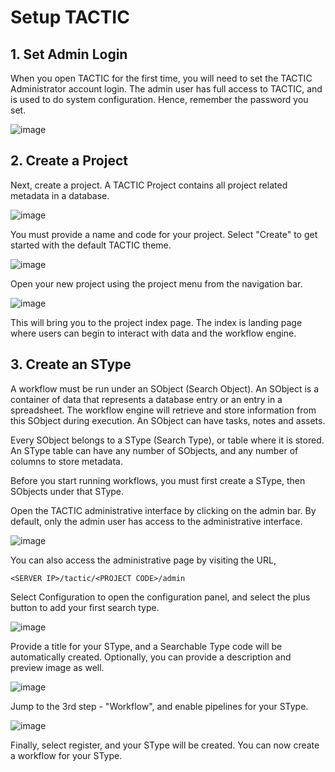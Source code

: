 
# Setup TACTIC

## 1. Set Admin Login

When you open TACTIC for the first time, you will need to set the TACTIC Administrator account login.
The admin user has full access to TACTIC, and is used to do system configuration.
Hence, remember the password you set.


![image](media/quick-start-fresh-login.PNG)


## 2. Create a Project
Next, create a project. A TACTIC Project contains all project related metadata in a database.


![image](media/quick-start-create-project.PNG)

You must provide a name and code for your project. Select "Create" to get started with the default 
TACTIC theme.

![image](media/quick-start-create-project-1.gif)

Open your new project using the project menu from the navigation bar. 

![image](media/quick-start-create-project-2.gif)

This will bring you to the project index page. The index is landing page where users can begin to interact with data
and the workflow engine.

## 3. Create an SType

A workflow must be run under an SObject (Search Object). An SObject is a container of data that represents a database entry or an entry in a spreadsheet.
The workflow engine will retrieve and store information from this SObject during execution. An SObject can have tasks, notes and assets.

Every SObject belongs to a SType (Search Type), or table where it is stored. An SType table can have any number of SObjects, and any number of columns to 
store metadata.

Before you start running workflows, you must first create a SType, then SObjects under that SType.

Open the TACTIC administrative interface by clicking on the admin bar. By default, only the admin user has access to the administrative interface.


![image](media/quick-start-create-stype-1.PNG)

You can also access the administrative page by visiting the URL,

    <SERVER IP>/tactic/<PROJECT CODE>/admin

Select Configuration to open the configuration panel, and select the plus button to add your first search type.

![image](media/quick-start-create-stype-2.gif)

Provide a title for your SType, and a Searchable Type code will be automatically created. Optionally, you can provide a description and preview image as well.

![image](media/quick-start-create-stype-3.PNG)


Jump to the 3rd step - "Workflow", and enable pipelines for your SType.

![image](media/quick-start-create-stype-4.PNG)

Finally, select register, and your SType will be created. You can now create a workflow for your SType.





